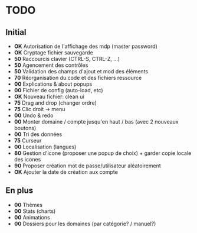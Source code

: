 # TODO
## Initial
* **OK** Autorisation de l'affichage des mdp (master password)
* **OK** Cryptage fichier sauvegarde
* **50** Raccourcis clavier (CTRL-S, CTRL-Z, ...)
* **50** Agencement des contrôles
* **50** Validation des champs d'ajout et mod des éléments
* **70** Réorganisation du code et des fichiers ressource
* **00** Explications & about popups
* **00** Fichier de config (auto-load, etc)
* **OK** Nouveau fichier: clean ui
* **75** Drag and drop (changer ordre)
* **75** Clic droit -> menu
* **00** Undo & redo
* **00** Monter domaine / compte jusqu'en haut / bas (avec 2 nouveaux boutons)
* **00** Tri des données
* **75** Curseur
* **00** Localisation (langues)
* **80** Gestion d'icone (proposer une popup de choix) + garder copie locale des icones
* **90** Proposer création mot de passe/utilisateur aléatoirement
* **OK** Ajouter la date de création aux compte

## En plus
* **00** Thèmes
* **00** Stats (charts)
* **00** Animations
* **00** Dossiers pour les domaines (par catégorie? / manuel?)
